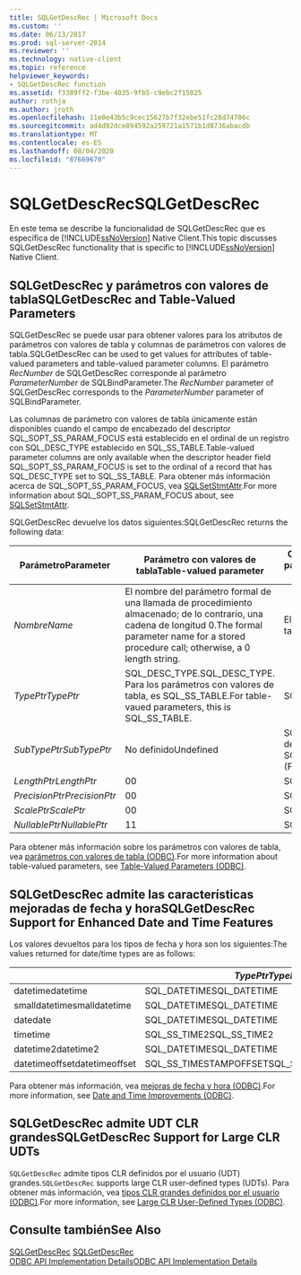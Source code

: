 ```yaml
---
title: SQLGetDescRec | Microsoft Docs
ms.custom: ''
ms.date: 06/13/2017
ms.prod: sql-server-2014
ms.reviewer: ''
ms.technology: native-client
ms.topic: reference
helpviewer_keywords:
- SQLGetDescRec function
ms.assetid: f3389ff2-f3be-4035-9fb5-c9ebc2f15025
author: rothja
ms.author: jroth
ms.openlocfilehash: 11e0e43b5c9cec15627b7f32ebe51fc28d74786c
ms.sourcegitcommit: ad4d92dce894592a259721a1571b1d8736abacdb
ms.translationtype: MT
ms.contentlocale: es-ES
ms.lasthandoff: 08/04/2020
ms.locfileid: "87669670"
---
```

# <a name="sqlgetdescrec"></a><span data-ttu-id="e0b27-102">SQLGetDescRec</span><span class="sxs-lookup"><span data-stu-id="e0b27-102">SQLGetDescRec</span></span>
  <span data-ttu-id="e0b27-103">En este tema se describe la funcionalidad de SQLGetDescRec que es específica de [!INCLUDE[ssNoVersion](../../includes/ssnoversion-md.md)] Native Client.</span><span class="sxs-lookup"><span data-stu-id="e0b27-103">This topic discusses SQLGetDescRec functionality that is specific to [!INCLUDE[ssNoVersion](../../includes/ssnoversion-md.md)] Native Client.</span></span>  
  
## <a name="sqlgetdescrec-and-table-valued-parameters"></a><span data-ttu-id="e0b27-104">SQLGetDescRec y parámetros con valores de tabla</span><span class="sxs-lookup"><span data-stu-id="e0b27-104">SQLGetDescRec and Table-Valued Parameters</span></span>  
 <span data-ttu-id="e0b27-105">SQLGetDescRec se puede usar para obtener valores para los atributos de parámetros con valores de tabla y columnas de parámetros con valores de tabla.</span><span class="sxs-lookup"><span data-stu-id="e0b27-105">SQLGetDescRec can be used to get values for attributes of table-valued parameters and table-valued parameter columns.</span></span> <span data-ttu-id="e0b27-106">El parámetro *RecNumber* de SQLGetDescRec corresponde al parámetro *ParameterNumber* de SQLBindParameter.</span><span class="sxs-lookup"><span data-stu-id="e0b27-106">The *RecNumber* parameter of SQLGetDescRec corresponds to the *ParameterNumber* parameter of SQLBindParameter.</span></span>  
  
 <span data-ttu-id="e0b27-107">Las columnas de parámetro con valores de tabla únicamente están disponibles cuando el campo de encabezado del descriptor SQL_SOPT_SS_PARAM_FOCUS está establecido en el ordinal de un registro con SQL_DESC_TYPE establecido en SQL_SS_TABLE.</span><span class="sxs-lookup"><span data-stu-id="e0b27-107">Table-valued parameter columns are only available when the descriptor header field SQL_SOPT_SS_PARAM_FOCUS is set to the ordinal of a record that has SQL_DESC_TYPE set to SQL_SS_TABLE.</span></span> <span data-ttu-id="e0b27-108">Para obtener más información acerca de SQL_SOPT_SS_PARAM_FOCUS, vea [SQLSetStmtAttr](sqlsetstmtattr.md).</span><span class="sxs-lookup"><span data-stu-id="e0b27-108">For more information about SQL_SOPT_SS_PARAM_FOCUS about, see [SQLSetStmtAttr](sqlsetstmtattr.md).</span></span>  
  
 <span data-ttu-id="e0b27-109">SQLGetDescRec devuelve los datos siguientes:</span><span class="sxs-lookup"><span data-stu-id="e0b27-109">SQLGetDescRec returns the following data:</span></span>  
  
|<span data-ttu-id="e0b27-110">Parámetro</span><span class="sxs-lookup"><span data-stu-id="e0b27-110">Parameter</span></span>|<span data-ttu-id="e0b27-111">Parámetro con valores de tabla</span><span class="sxs-lookup"><span data-stu-id="e0b27-111">Table-valued parameter</span></span>|<span data-ttu-id="e0b27-112">Columnas de parámetros con valores de tabla y otros parámetros</span><span class="sxs-lookup"><span data-stu-id="e0b27-112">Table-valued parameter columns and other parameters</span></span>|  
|---------------|-----------------------------|----------------------------------------------------------|  
|<span data-ttu-id="e0b27-113">*Nombre*</span><span class="sxs-lookup"><span data-stu-id="e0b27-113">*Name*</span></span>|<span data-ttu-id="e0b27-114">El nombre del parámetro formal de una llamada de procedimiento almacenado; de lo contrario, una cadena de longitud 0.</span><span class="sxs-lookup"><span data-stu-id="e0b27-114">The formal parameter name for a stored procedure call; otherwise, a 0 length string.</span></span>|<span data-ttu-id="e0b27-115">El nombre de la columna de parámetros con valores de tabla.</span><span class="sxs-lookup"><span data-stu-id="e0b27-115">The table-valued parameter column name.</span></span>|  
|<span data-ttu-id="e0b27-116">*TypePtr*</span><span class="sxs-lookup"><span data-stu-id="e0b27-116">*TypePtr*</span></span>|<span data-ttu-id="e0b27-117">SQL_DESC_TYPE.</span><span class="sxs-lookup"><span data-stu-id="e0b27-117">SQL_DESC_TYPE.</span></span> <span data-ttu-id="e0b27-118">Para los parámetros con valores de tabla, es SQL_SS_TABLE.</span><span class="sxs-lookup"><span data-stu-id="e0b27-118">For table-vaued parameters, this is SQL_SS_TABLE.</span></span>|<span data-ttu-id="e0b27-119">SQL_DESC_TYPE</span><span class="sxs-lookup"><span data-stu-id="e0b27-119">SQL_DESC_TYPE</span></span>|  
|<span data-ttu-id="e0b27-120">*SubTypePtr*</span><span class="sxs-lookup"><span data-stu-id="e0b27-120">*SubTypePtr*</span></span>|<span data-ttu-id="e0b27-121">No definido</span><span class="sxs-lookup"><span data-stu-id="e0b27-121">Undefined</span></span>|<span data-ttu-id="e0b27-122">SQL_DESC_DATETIME_INTERVAL_CODE (para registros de tipo SQL_DATETIME o SQL_INTERVAL).</span><span class="sxs-lookup"><span data-stu-id="e0b27-122">SQL_DESC_DATETIME_INTERVAL_CODE (For records of type SQL_DATETIME or SQL_INTERVAL.)</span></span>|  
|<span data-ttu-id="e0b27-123">*LengthPtr*</span><span class="sxs-lookup"><span data-stu-id="e0b27-123">*LengthPtr*</span></span>|<span data-ttu-id="e0b27-124">0</span><span class="sxs-lookup"><span data-stu-id="e0b27-124">0</span></span>|<span data-ttu-id="e0b27-125">SQL_DESC_OCTET_LENGTH</span><span class="sxs-lookup"><span data-stu-id="e0b27-125">SQL_DESC_OCTET_LENGTH</span></span>|  
|<span data-ttu-id="e0b27-126">*PrecisionPtr*</span><span class="sxs-lookup"><span data-stu-id="e0b27-126">*PrecisionPtr*</span></span>|<span data-ttu-id="e0b27-127">0</span><span class="sxs-lookup"><span data-stu-id="e0b27-127">0</span></span>|<span data-ttu-id="e0b27-128">SQL_DESC_PRECISION</span><span class="sxs-lookup"><span data-stu-id="e0b27-128">SQL_DESC_PRECISION</span></span>|  
|<span data-ttu-id="e0b27-129">*ScalePtr*</span><span class="sxs-lookup"><span data-stu-id="e0b27-129">*ScalePtr*</span></span>|<span data-ttu-id="e0b27-130">0</span><span class="sxs-lookup"><span data-stu-id="e0b27-130">0</span></span>|<span data-ttu-id="e0b27-131">SQL_DESC_SCALE</span><span class="sxs-lookup"><span data-stu-id="e0b27-131">SQL_DESC_SCALE</span></span>|  
|<span data-ttu-id="e0b27-132">*NullablePtr*</span><span class="sxs-lookup"><span data-stu-id="e0b27-132">*NullablePtr*</span></span>|<span data-ttu-id="e0b27-133">1</span><span class="sxs-lookup"><span data-stu-id="e0b27-133">1</span></span>|<span data-ttu-id="e0b27-134">SQL_DESC_NULLABLE</span><span class="sxs-lookup"><span data-stu-id="e0b27-134">SQL_DESC_NULLABLE</span></span>|  
  
 <span data-ttu-id="e0b27-135">Para obtener más información sobre los parámetros con valores de tabla, vea [parámetros con valores de tabla &#40;ODBC&#41;](../native-client-odbc-table-valued-parameters/table-valued-parameters-odbc.md).</span><span class="sxs-lookup"><span data-stu-id="e0b27-135">For more information about table-valued parameters, see [Table-Valued Parameters &#40;ODBC&#41;](../native-client-odbc-table-valued-parameters/table-valued-parameters-odbc.md).</span></span>  
  
## <a name="sqlgetdescrec-support-for-enhanced-date-and-time-features"></a><span data-ttu-id="e0b27-136">SQLGetDescRec admite las características mejoradas de fecha y hora</span><span class="sxs-lookup"><span data-stu-id="e0b27-136">SQLGetDescRec Support for Enhanced Date and Time Features</span></span>  
 <span data-ttu-id="e0b27-137">Los valores devueltos para los tipos de fecha y hora son los siguientes:</span><span class="sxs-lookup"><span data-stu-id="e0b27-137">The values returned for date/time types are as follows:</span></span>  
  
||<span data-ttu-id="e0b27-138">*TypePtr*</span><span class="sxs-lookup"><span data-stu-id="e0b27-138">*TypePtr*</span></span>|<span data-ttu-id="e0b27-139">*SubTypePtr*</span><span class="sxs-lookup"><span data-stu-id="e0b27-139">*SubTypePtr*</span></span>|<span data-ttu-id="e0b27-140">*LengthPtr*</span><span class="sxs-lookup"><span data-stu-id="e0b27-140">*LengthPtr*</span></span>|<span data-ttu-id="e0b27-141">*PrecisionPtr*</span><span class="sxs-lookup"><span data-stu-id="e0b27-141">*PrecisionPtr*</span></span>|<span data-ttu-id="e0b27-142">*ScalePtr*</span><span class="sxs-lookup"><span data-stu-id="e0b27-142">*ScalePtr*</span></span>|  
|-|---------------|------------------|-----------------|--------------------|----------------|  
|<span data-ttu-id="e0b27-143">datetime</span><span class="sxs-lookup"><span data-stu-id="e0b27-143">datetime</span></span>|<span data-ttu-id="e0b27-144">SQL_DATETIME</span><span class="sxs-lookup"><span data-stu-id="e0b27-144">SQL_DATETIME</span></span>|<span data-ttu-id="e0b27-145">SQL_CODE_TIMESTAMP</span><span class="sxs-lookup"><span data-stu-id="e0b27-145">SQL_CODE_TIMESTAMP</span></span>|<span data-ttu-id="e0b27-146">4</span><span class="sxs-lookup"><span data-stu-id="e0b27-146">4</span></span>|<span data-ttu-id="e0b27-147">3</span><span class="sxs-lookup"><span data-stu-id="e0b27-147">3</span></span>|<span data-ttu-id="e0b27-148">3</span><span class="sxs-lookup"><span data-stu-id="e0b27-148">3</span></span>|  
|<span data-ttu-id="e0b27-149">smalldatetime</span><span class="sxs-lookup"><span data-stu-id="e0b27-149">smalldatetime</span></span>|<span data-ttu-id="e0b27-150">SQL_DATETIME</span><span class="sxs-lookup"><span data-stu-id="e0b27-150">SQL_DATETIME</span></span>|<span data-ttu-id="e0b27-151">SQL_CODE_TIMESTAMP</span><span class="sxs-lookup"><span data-stu-id="e0b27-151">SQL_CODE_TIMESTAMP</span></span>|<span data-ttu-id="e0b27-152">8</span><span class="sxs-lookup"><span data-stu-id="e0b27-152">8</span></span>|<span data-ttu-id="e0b27-153">0</span><span class="sxs-lookup"><span data-stu-id="e0b27-153">0</span></span>|<span data-ttu-id="e0b27-154">0</span><span class="sxs-lookup"><span data-stu-id="e0b27-154">0</span></span>|  
|<span data-ttu-id="e0b27-155">date</span><span class="sxs-lookup"><span data-stu-id="e0b27-155">date</span></span>|<span data-ttu-id="e0b27-156">SQL_DATETIME</span><span class="sxs-lookup"><span data-stu-id="e0b27-156">SQL_DATETIME</span></span>|<span data-ttu-id="e0b27-157">SQL_CODE_DATE</span><span class="sxs-lookup"><span data-stu-id="e0b27-157">SQL_CODE_DATE</span></span>|<span data-ttu-id="e0b27-158">6</span><span class="sxs-lookup"><span data-stu-id="e0b27-158">6</span></span>|<span data-ttu-id="e0b27-159">0</span><span class="sxs-lookup"><span data-stu-id="e0b27-159">0</span></span>|<span data-ttu-id="e0b27-160">0</span><span class="sxs-lookup"><span data-stu-id="e0b27-160">0</span></span>|  
|<span data-ttu-id="e0b27-161">time</span><span class="sxs-lookup"><span data-stu-id="e0b27-161">time</span></span>|<span data-ttu-id="e0b27-162">SQL_SS_TIME2</span><span class="sxs-lookup"><span data-stu-id="e0b27-162">SQL_SS_TIME2</span></span>|<span data-ttu-id="e0b27-163">0</span><span class="sxs-lookup"><span data-stu-id="e0b27-163">0</span></span>|<span data-ttu-id="e0b27-164">10</span><span class="sxs-lookup"><span data-stu-id="e0b27-164">10</span></span>|<span data-ttu-id="e0b27-165">0..7</span><span class="sxs-lookup"><span data-stu-id="e0b27-165">0..7</span></span>|<span data-ttu-id="e0b27-166">0..7</span><span class="sxs-lookup"><span data-stu-id="e0b27-166">0..7</span></span>|  
|<span data-ttu-id="e0b27-167">datetime2</span><span class="sxs-lookup"><span data-stu-id="e0b27-167">datetime2</span></span>|<span data-ttu-id="e0b27-168">SQL_DATETIME</span><span class="sxs-lookup"><span data-stu-id="e0b27-168">SQL_DATETIME</span></span>|<span data-ttu-id="e0b27-169">SQL_CODE_TIMESTAMP</span><span class="sxs-lookup"><span data-stu-id="e0b27-169">SQL_CODE_TIMESTAMP</span></span>|<span data-ttu-id="e0b27-170">16</span><span class="sxs-lookup"><span data-stu-id="e0b27-170">16</span></span>|<span data-ttu-id="e0b27-171">0..7</span><span class="sxs-lookup"><span data-stu-id="e0b27-171">0..7</span></span>|<span data-ttu-id="e0b27-172">0..7</span><span class="sxs-lookup"><span data-stu-id="e0b27-172">0..7</span></span>|  
|<span data-ttu-id="e0b27-173">datetimeoffset</span><span class="sxs-lookup"><span data-stu-id="e0b27-173">datetimeoffset</span></span>|<span data-ttu-id="e0b27-174">SQL_SS_TIMESTAMPOFFSET</span><span class="sxs-lookup"><span data-stu-id="e0b27-174">SQL_SS_TIMESTAMPOFFSET</span></span>|<span data-ttu-id="e0b27-175">0</span><span class="sxs-lookup"><span data-stu-id="e0b27-175">0</span></span>|<span data-ttu-id="e0b27-176">20</span><span class="sxs-lookup"><span data-stu-id="e0b27-176">20</span></span>|<span data-ttu-id="e0b27-177">0..7</span><span class="sxs-lookup"><span data-stu-id="e0b27-177">0..7</span></span>|<span data-ttu-id="e0b27-178">0..7</span><span class="sxs-lookup"><span data-stu-id="e0b27-178">0..7</span></span>|  
  
 <span data-ttu-id="e0b27-179">Para obtener más información, vea [mejoras de fecha y hora &#40;ODBC&#41;](../native-client-odbc-date-time/date-and-time-improvements-odbc.md).</span><span class="sxs-lookup"><span data-stu-id="e0b27-179">For more information, see [Date and Time Improvements &#40;ODBC&#41;](../native-client-odbc-date-time/date-and-time-improvements-odbc.md).</span></span>  
  
## <a name="sqlgetdescrec-support-for-large-clr-udts"></a><span data-ttu-id="e0b27-180">SQLGetDescRec admite UDT CLR grandes</span><span class="sxs-lookup"><span data-stu-id="e0b27-180">SQLGetDescRec Support for Large CLR UDTs</span></span>  
 <span data-ttu-id="e0b27-181">`SQLGetDescRec` admite tipos CLR definidos por el usuario (UDT) grandes.</span><span class="sxs-lookup"><span data-stu-id="e0b27-181">`SQLGetDescRec` supports large CLR user-defined types (UDTs).</span></span> <span data-ttu-id="e0b27-182">Para obtener más información, vea [tipos CLR grandes definidos por el usuario &#40;ODBC&#41;](../native-client/odbc/large-clr-user-defined-types-odbc.md).</span><span class="sxs-lookup"><span data-stu-id="e0b27-182">For more information, see [Large CLR User-Defined Types &#40;ODBC&#41;](../native-client/odbc/large-clr-user-defined-types-odbc.md).</span></span>  
  
## <a name="see-also"></a><span data-ttu-id="e0b27-183">Consulte también</span><span class="sxs-lookup"><span data-stu-id="e0b27-183">See Also</span></span>  
 <span data-ttu-id="e0b27-184">[SQLGetDescRec](https://go.microsoft.com/fwlink/?LinkId=80707) </span><span class="sxs-lookup"><span data-stu-id="e0b27-184">[SQLGetDescRec](https://go.microsoft.com/fwlink/?LinkId=80707) </span></span>  
 [<span data-ttu-id="e0b27-185">ODBC API Implementation Details</span><span class="sxs-lookup"><span data-stu-id="e0b27-185">ODBC API Implementation Details</span></span>](odbc-api-implementation-details.md)  
  
  
